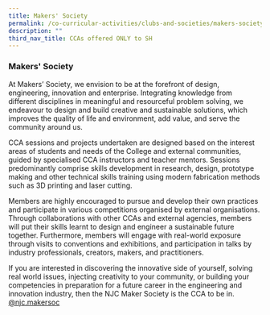 ```yaml
---
title: Makers' Society
permalink: /co-curricular-activities/clubs-and-societies/makers-society/
description: ""
third_nav_title: CCAs offered ONLY to SH
---
```

### Makers' Society

At Makers’ Society, we envision to be at the forefront of design, engineering, innovation and enterprise. Integrating knowledge from different disciplines in meaningful and resourceful problem solving, we endeavour to design and build creative and sustainable solutions, which improves the quality of life and environment, add value, and serve the community around us.

CCA sessions and projects undertaken are designed based on the interest areas of students and needs of the College and external communities, guided by specialised CCA instructors and teacher mentors. Sessions predominantly comprise skills development in research, design, prototype making and other technical skills training using modern fabrication methods such as 3D printing and laser cutting.

Members are highly encouraged to pursue and develop their own practices and participate in various competitions organised by external organisations. Through collaborations with other CCAs and external agencies, members will put their skills learnt to design and engineer a sustainable future together. Furthermore, members will engage with real-world exposure through visits to conventions and exhibitions, and participation in talks by industry professionals, creators, makers, and practitioners.

If you are interested in discovering the innovative side of yourself, solving real world issues, injecting creativity to your community, or building your competencies in preparation for a future career in the engineering and innovation industry, then the NJC Maker Society is the CCA to be in.  
[@njc.makersoc](https://instagram.com/njc.makersoc?utm_medium=copy_link)